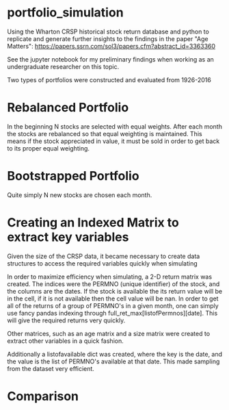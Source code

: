 # portfolio_simulation
Using the Wharton CRSP historical stock return database and python to replicate and generate further insights to the findings in the paper "Age Matters": https://papers.ssrn.com/sol3/papers.cfm?abstract_id=3363360

See the jupyter notebook for my preliminary findings when working as an undergraduate researcher on this topic.

Two types of portfolios were constructed and evaluated from 1926-2016

# Rebalanced Portfolio
In the beginning N stocks are selected with equal weights. After each month the stocks are rebalanced so that equal weighting is maintained. This means if the stock appreciated in value, it must be sold in order to get back to its proper equal weighting.

# Bootstrapped Portfolio
Quite simply N new stocks are chosen each month.

# Creating an Indexed Matrix to extract key variables
Given the size of the CRSP data, it became necessary to create data structures to access the required variables quickly when simulating

In order to maximize efficiency when simulating, a 2-D return matrix was created. The indices were the PERMNO (unique identifier) of the stock, and the columns are the dates. If the stock is available the its return value will be in the cell, if it is not available then the cell value will be nan. In order to get all of the returns of a group of PERMNO's in a given month, one can simply use fancy pandas indexing through full_ret_max[listofPermnos][date]. This will give the required returns very quickly.

Other matrices, such as an age matrix and a size matrix were created to extract other variables in a quick fashion.

Additionally a listofavailable dict was created, where the key is the date, and the value is the list of PERMNO's available at that date. This made sampling from the dataset very efficient.


# Comparison
